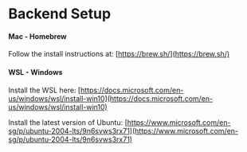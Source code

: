 # Backend Setup

#### Mac - Homebrew

Follow the install instructions at: [https://brew.sh/](https://brew.sh/)

#### WSL - Windows

Install the WSL here: [https://docs.microsoft.com/en-us/windows/wsl/install-win10](https://docs.microsoft.com/en-us/windows/wsl/install-win10)

Install the latest version of Ubuntu: [https://www.microsoft.com/en-sg/p/ubuntu-2004-lts/9n6svws3rx71](https://www.microsoft.com/en-sg/p/ubuntu-2004-lts/9n6svws3rx71)

